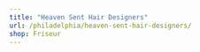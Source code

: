 ```yaml
---
title: "Heaven Sent Hair Designers"
url: /philadelphia/heaven-sent-hair-designers/
shop: Friseur
---
```

